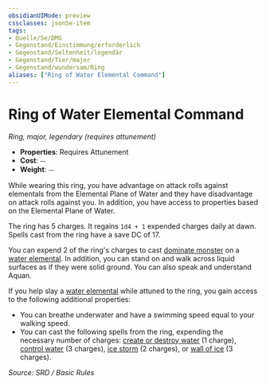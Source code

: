 ```yaml
---
obsidianUIMode: preview
cssclasses: json5e-item
tags:
- Quelle/5e/DMG
- Gegenstand/Einstimmung/erforderlich
- Gegenstand/Seltenheit/legendär
- Gegenstand/Tier/major
- Gegenstand/wundersam/Ring
aliases: ["Ring of Water Elemental Command"]
---
```

# Ring of Water Elemental Command
*Ring, major, legendary (requires attunement)*  

- **Properties**: Requires Attunement
- **Cost**: ⏤
- **Weight**: ⏤

While wearing this ring, you have advantage on attack rolls against elementals from the Elemental Plane of Water and they have disadvantage on attack rolls against you. In addition, you have access to properties based on the Elemental Plane of Water.

The ring has 5 charges. It regains `1d4 + 1` expended charges daily at dawn. Spells cast from the ring have a save DC of 17.

You can expend 2 of the ring's charges to cast [dominate monster](../Zauber/Monster-beherrschen.md) on a [water elemental](../Bestiarium/Elementare/Wasserelementar.md). In addition, you can stand on and walk across liquid surfaces as if they were solid ground. You can also speak and understand Aquan.

If you help slay a [water elemental](../Bestiarium/Elementare/Wasserelementar.md) while attuned to the ring, you gain access to the following additional properties:

- You can breathe underwater and have a swimming speed equal to your walking speed.  
- You can cast the following spells from the ring, expending the necessary number of charges: [create or destroy water](../Zauber/Wasser-erschaffen-oder-zerstören.md) (1 charge), [control water](../Zauber/Wasser-kontrollieren.md) (3 charges), [ice storm](../Zauber/Eissturm.md) (2 charges), or [wall of ice](../Zauber/Eiswand.md) (3 charges).  

*Source: SRD / Basic Rules*